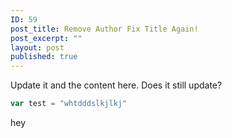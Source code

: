 ```yaml
---
ID: 59
post_title: Remove Author Fix Title Again!
post_excerpt: ""
layout: post
published: true
---
```


Update it and the content here. Does it still update?

```js
var test = "whtdddslkjlkj"
```

hey